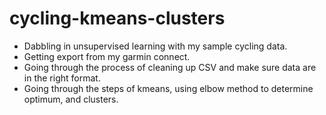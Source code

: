 # cycling-kmeans-clusters
* Dabbling in unsupervised learning with my sample cycling data.
* Getting export from my garmin connect.
* Going through the process of cleaning up CSV and make sure data are in the right format.
* Going through the steps of kmeans, using elbow method to determine optimum, and clusters. 
